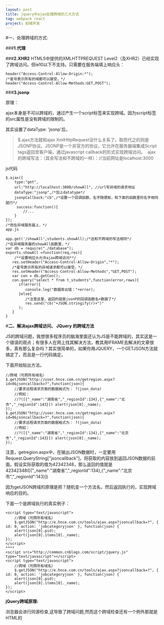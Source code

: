 ```yaml
---
layout: post
title: jquery中ajax处理跨域的三大方式
tag: webpack react
project: 前端开发
---
```


#一、处理跨域的方式:

###**1.代理**

###**2.XHR2**
HTML5中提供的XMLHTTPREQUEST Level2（及XHR2）已经实现了跨域访问。但ie10以下不支持。只需要在服务端填上响应头：

```
header("Access-Control-Allow-Origin:*");
/*星号表示所有的域都可以接受，*/
header("Access-Control-Allow-Methods:GET,POST");
```

###**3.jsonp**

原理：

ajax本身是不可以跨域的，通过产生一个script标签来实现跨域。因为script标签的src属性是没有跨域的限制的。

其实设置了dataType: 'jsonp'后，

> $.ajax方法就和ajax XmlHttpRequest没什么关系了，取而代之的则是JSONP协议。JSONP是一个非官方的协议，它允许在服务器端集成Script tags返回至客户端，通过javascript callback的形式实现跨域访问。
 ajax的跨域写法：（其余写法和不跨域的一样）：//当前网址是localhost:3000

js代码

```
$.ajax({ 
    type:"get", 
    url:"http://localhost:3000/showAll", //url写异域的请求地址
    dataType:"jsonp",/*加上datatype*/ 
    jsonpCallback:"cb",/*设置一个回调函数，名字随便取，和下面的函数里的名字相同就行*/
     success:function(){ 
        //... 
    }
});
/*而在异域服务器上，*/
app.js

app.get('/showAll',students.showAll);/*这和不跨域的写法相同*/
/*在异域服务器的showAll函数里，*/
var db = require("./database");
exports.showAll =function(req,res){
    /**设置响应头允许ajax跨域访问**/
   res.setHeader("Access-Control-Allow-Origin","*");
   /*星号表示所有的异域请求都可以接受，*/
   res.setHeader("Access-Control-Allow-Methods","GET,POST");
   var con = db.getCon();
   con.query("select * from t_students",function(error,rows){ 
      if(error){  
         console.log("数据库出错："+error); 
      }else{  
         /*注意这里，返回的就是jsonP的回调函数名+数据了*/  
         res.send("cb("+JSON.stringify(r)+")"
      );
   }
}
```

#**二、解决ajax跨域访问、 JQuery 的跨域方法**

JS的跨域问题，我想很多程序员的脑海里面还认为JS是不能跨域的，其实这是一个错误的观点；有很多人在网上找其解决方法，教其用IFRAME去解决的文章很多，真有那么复杂吗？其实很简单的，如果你用JQUERY，一个GETJSON方法就搞定了，而且是一行代码搞定。

下面开始贴出方法。

```
//跨域（可跨所有域名）
$.getJSON("http://user.hnce.com.cn/getregion.aspx?id=0&jsoncallback=?",function(json){ 
    //要求远程请求页面的数据格式为： ?(json_data) 
    //例如： 
    //?([{"_name":"湖南省","_regionId":134},{"_name":"北市","_regionId":143}]) alert(json[0]._name);
});
$.getJSON("http://user.hnce.com.cn/getregion.aspx?id=0&jsoncallback=?",function(json){ 
    //要求远程请求页面的数据格式为： ?(json_data) 
    //例如： 
    //?([{"_name":"湖南省","_regionId":134},{"_name":"北京市","_regionId":143}]) alert(json[0]._name);
});
```

注意，getregion.aspx中，在输出JSON数据时，一定要用
Request.QueryString["jsoncallback"]，将获取的内容放到返回JSON数据的前面。假设实际获取的值为42342348，那么返回的值就是 42342348([{"_name":"湖南省","_regionId":134},{"_name":"北京市","_regionId":143}])

因为getJSON跨域的原理是把？随机变一个方法名，然后返回执行的，实现跨域响应的目的。

下面一个是跨域执行的真实例子：

```<script src="http://common.cnblogs.com/script/jquery.js" type="text/javascript"></script>
<script type="text/javascript"> 
    //跨域（可跨所有域名） 
    $.getJSON("http://e.hnce.com.cn/tools/ajax.aspx?jsoncallback=?", { id: 0, action: 'jobcategoryjson' }, function(json) { 
    alert(json[0].pid); 
    alert(json[0].items[0]._name); 
});
</script>
****
<script src="http://common.cnblogs.com/script/jquery.js" type="text/javascript"></script>
<script type="text/javascript"> 
    //跨域（可跨所有域名） 
    $.getJSON("http://e.hnce.com.cn/tools/ajax.aspx?jsoncallback=?", { id: 0, action: 'jobcategoryjson' }, function(json) { 
    alert(json[0].pid); 
    alert(json[0].items[0]._name); 
});
</script>
```

**jQuery跨域原理:**

浏览器会进行同源检查,这导致了跨域问题,然而这个跨域检查还有一个例外那就是HTML的<Script>标记;我们经常使用<Script>的src属性,脚本静态资源放在独立域名下或者来自其它站点的时候这里是一个url;这个url响应的结果可以有很多种,比如JSON,返回的Json值成为<Script>标签的src属性值.这种属性值变化并不会引起页面的影响.按照惯例，浏览器在URL的查询字符串中提供一个参数，这个参数将作为结果的前缀一起返回到浏览器;

看下面的例子：

```
<script type="text/javascript" src="http://domain2.com/getjson?jsonp=parseResponse"> </script>
响应值：parseResponse({"Name": "Cheeso", "Rank": 7})
<script type="text/javascript" src="http://domain2.com/getjson?jsonp=parseResponse"> </script>
响应值：parseResponse({"Name": "Cheeso", "Rank": 7})
```

这种方式被称作JsonP;(如果链接已经失效请点击这里:JSONP);即：JSON with padding 上面提到的前缀就是所谓的“padding”。那么jQuery里面是怎么实现的呢？

貌似并没有<Script>标记的出现！？OKay，翻看源码来看：

页面调用的是getJSON：
 
```
getJSON: function( url, data, callback ) { 
return jQuery.get(url, data, callback, "json");
},

继续跟进
 
get: function( url, data, callback, type ) { 
    // shift arguments if data argument was omited 
    if ( jQuery.isFunction( data ) ) { 
        type = type || callback; 
        callback = data; 
        data = null; 
    } 
    return jQuery.ajax({ 
        type: "GET", 
        url: url, 
        data: data, 
        success: callback, 
        dataType: type 
    });`

跟进jQuery.ajax，下面是ajax方法的代码片段：

// Build temporary JSONP function
if ( s.dataType === "json" && (s.data && jsre.test(s.data) || jsre.test(s.url)) ) { 
     jsonp = s.jsonpCallback || ("jsonp" + jsc++); 
    // Replace the =? sequence both in the query string and the data 
    if ( s.data ) { 
        s.data = (s.data + "").replace(jsre, "=" + jsonp + "$1"); 
    } 
    s.url = s.url.replace(jsre, "=" + jsonp + "$1"); 
    // We need to make sure 
    // that a JSONP style response is executed properly 
    s.dataType = "script"; 
    // Handle JSONP-style loading 
    window[ jsonp ] = window[ jsonp ] || function( tmp ) { 
        data = tmp; 
        success(); 
        complete(); 
        // Garbage collect 
        window[ jsonp ] = undefined; 
        try { 
            delete window[ jsonp ]; 
        } catch(e) {} 
        if ( head ) { 
            head.removeChild( script ); 
        } 
    };
}
if ( s.dataType === "script" && s.cache === null ) { 
    s.cache = false;
}
if ( s.cache === false && type === "GET" ) { 
    var ts = now(); 
    // try replacing _= if it is there 
    var ret = s.url.replace(rts, "$1_=" + ts + "$2"); 
    // if nothing was replaced, add timestamp to the end 
    s.url = ret + ((ret === s.url) ? (rquery.test(s.url) ? "&" : "?") + "_=" + ts : "");
}
// If data is available, append data to url for get requests
if ( s.data && type === "GET" ) { 
    s.url += (rquery.test(s.url) ? "&" : "?") + s.data;
}
// Watch for a new set of requests
if ( s.global && ! jQuery.active++ ) { 
    jQuery.event.trigger( "ajaxStart" );
}
// Matches an absolute URL, and saves the domain
var parts = rurl.exec( s.url ), 
    remote = parts && (parts[1] && parts[1] !== location.protocol || parts[2] !== location.host);
// If we're requesting a remote document
// and trying to load JSON or Script with a GET
if ( s.dataType === "script" && type === "GET" && remote ) { 
    var head = document.getElementsByTagName("head")[0] || document.documentElement; 
    var script = document.createElement("script"); 
    script.src = s.url; 
    if ( s.scriptCharset ) { 
        script.charset = s.scriptCharset; 
    } 
    // Handle Script loading 
    if ( !jsonp ) { 
        var done = false; 
        // Attach handlers for all browsers 
        script.onload = script.onreadystatechange = function() { 
            if ( !done && (!this.readyState || this.readyState === "loaded" || this.readyState === "complete") ) { 
                done = true; 
                success(); 
                complete(); 
                // Handle memory leak in IE 
                script.onload = script.onreadystatechange = null; 
                if ( head && script.parentNode ) { 
                    head.removeChild( script ); 
                } 
            } 
        }; 
    } 
    // Use insertBefore instead of appendChild to circumvent an IE6 bug. 
    // This arises when a base node is used (#2709 and #4378). 
    head.insertBefore( script, head.firstChild ); 
    // We handle everything using the script element injection 
    return undefined;
}
```

上面的代码第1行到第10行：判断是JSON类型调用，为本次调用创建临时的JsonP方法，并且添加了一个随机数字，这个数字源于用日期值；

关注第14行，这一行相当关键，注定了我们的结果最终是<Script> ;然后是构造Script片段，第95行在Head中添加该片段，修成正果；

不仅仅是jQuery,很多js框架都是用了同样的跨域方案，这就是getJSON跨域的原理。

**追加一种解决方式**

追求永无止境，在google的过程中，无意中发现了一个专门用来解决跨域问题的jQuery插件-[jquery-jsonp](https://github.com/congmo/jquery-jsonp)。

有第一种方式的基础，使用jsonp插件也就比较简单了，server端代码无需任何改动。

来看一下如何使用jquery-jsonp插件解决跨域问题吧。

```
var url="http://localhost:8080/WorkGroupManagment/open/getGroupById" +"?id=1&callback=?";
$.jsonp({ 
    "url": url, 
    "success": function(data) { 
        $("#current-group").text("当前工作组:"+data.result.name); 
    }, 
    "error": function(d,msg) { 
                alert("Could not find user "+msg); 
    }
});
```
